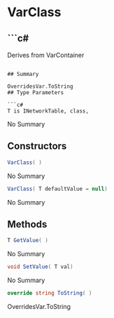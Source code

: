 # VarClass<T>

## ```c#
Derives from VarContainer
```

## Summary

OverridesVar.ToString
## Type Parameters

```c#
T is INetworkTable, class, 
```
No Summary
## Constructors

```c#
VarClass( ) 
```
No Summary
```c#
VarClass( T defaultValue = null) 
```
No Summary
## Methods

```c#
T GetValue( ) 
```
No Summary
```c#
void SetValue( T val) 
```
No Summary
```c#
override string ToString( ) 
```
OverridesVar.ToString
